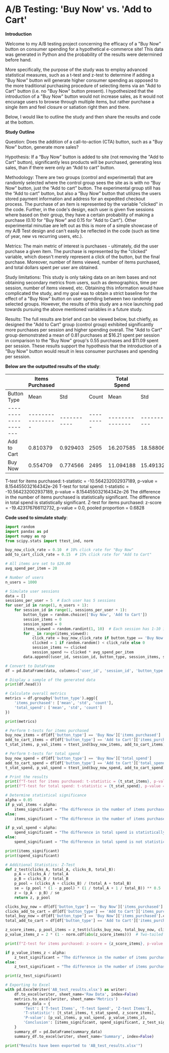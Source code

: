 # A/B Testing: 'Buy Now' vs. 'Add to Cart'

**Introduction**

Welcome to my A/B testing project concerning the efficacy of a "Buy Now" button on consumer spending for a hypothetical e-commerce site! This data was generated in Python and the probability of the results were determined before hand. 

More specifically, the purpose of the study was to employ advanced statistical measures, such as a t-test and z-test to determine if adding a "Buy Now" button will generate higher consumer spending as opposed to the more traditional purchasing procedure of selecting items via an "Add to Cart" button (i.e. no "Buy Now" button present). I hypothesized that the introduction of a "Buy Now" button would not increase sales, as it would not encurage users to browse through multiple items, but rather purchase a single item and feel closure or satiation right then and there. 

Below, I would like to outline the study and then share the results and code at the bottom.

**Study Outline**

Question: Does the addition of a call-to-action (CTA) button, such as a "Buy Now" button, generate more sales?

Hypothesis: If a “Buy Now” button is added to site (not removing the "Add to Cart" button), significantly less products will be purchased, generating less sales, than if there were only an “Add to cart” button.

Methodology: There are two groups (control and experimental) that are randomly selected where the control group sees the site as is with no “Buy Now” button, just the “Add to cart” button. The experimental group still has the “Add to cart” button, but also a “Buy Now” button that utilizes the users stored payment information and address for an expedited checkout process. The purchase of an item is represented by the variable "clicked" in the code. Further, in the code's design, each user is given five sessions where based on their group, they have a certain probability of making a purchase (0.10 for "Buy Now" and 0.15 for "Add to Cart"). Other experimental minutiae are left out as this is more of a simple showcase of my A/B Test design and can't easily be reflected in the code (such as time of year, new vs recurring users, etc.). 

Metrics: The main metric of interest is purchases - ultimately, did the user purchase a given item. The purchase is represented by the "clicked" variable, which doesn't merely represent a click of the button, but the final purchase. Moreover, number of items viewed, number of items purchased, and total dollars spent per user are obtained. 

Study limitations: This study is only taking data on an item bases and not obtaining secondary metrics from users, such as demographics, time per session, number of items viewed, etc. Obtaining this information would have complicated the study, and my goal was to obtain a strict baseline for the effect of a "Buy Now" button on user spending between two randomly selected groups. However, the results of this study are a nice launching pad towards pursuing the above mentioned variables in a future study. 

Results: The full results are brief and can be viewed below, but chiefly, as designed the "Add to Cart" group (control group) exhibited significantly more purchases per session and higher spending overall. The "Add to Cart" group demonstrated a mean of 0.81 purchases at $16.21 spent per session in comparison to the "Buy Now" group's 0.55 purchases and $11.09 spent per session. These results support the hypothesis that the introduction of a "Buy Now" button would result in less consumer purchases and spending per session.  


**Below are the outputted results of the study**:

|                   | Items Purchased |           |         | Total Spend   |           |         |
|-------------------|-----------------|-----------|---------|---------------|-----------|---------|
| Button Type       | Mean            | Std       | Count   | Mean          | Std       | Count   |
|-------------------|-----------------|-----------|---------|---------------|-----------|---------|
| Add to Cart       | 0.810379        | 0.929403  | 2505    | 16.207585     | 18.588061 | 2505    |
| Buy Now           | 0.554709        | 0.774566  | 2495    | 11.094188     | 15.491323 | 2495    |


T-test for items purchased: t-statistic = -10.564232002937189, p-value = 8.154455032164342e-26
T-test for total spend: t-statistic = -10.564232002937189, p-value = 8.154455032164342e-26
The difference in the number of items purchased is statistically significant.
The difference in total spend is statistically significant.
Z-test for items purchased: z-score = -19.423176766112732, p-value = 0.0, pooled proportion = 0.6828


**Code used to simulate study**:

```python
import random
import pandas as pd
import numpy as np
from scipy.stats import ttest_ind, norm

buy_now_click_rate = 0.10  # 10% click rate for "Buy Now"
add_to_cart_click_rate = 0.15  # 15% click rate for "Add to Cart"

# All items are set to $20.00
avg_spend_per_item = 20

# Number of users
n_users = 1000

# Simulate user sessions
data = []
sessions_per_user = 5  # Each user has 5 sessions
for user_id in range(1, n_users + 1):
    for session_id in range(1, sessions_per_user + 1):
        button_type = random.choice(['Buy Now', 'Add to Cart'])
        session_items = 0
        session_spend = 0
        items_viewed = random.randint(1, 10)  # Each session has 1-10 items viewed
        for _ in range(items_viewed):
            click_rate = buy_now_click_rate if button_type == 'Buy Now' else add_to_cart_click_rate
            clicked = 1 if random.random() < click_rate else 0
            session_items += clicked
            session_spend += clicked * avg_spend_per_item
        data.append((user_id, session_id, button_type, session_items, session_spend))

# Convert to DataFrame
df = pd.DataFrame(data, columns=['user_id', 'session_id', 'button_type', 'items_purchased', 'total_spend'])

# Display a sample of the generated data
print(df.head())

# Calculate overall metrics
metrics = df.groupby('button_type').agg({
    'items_purchased': ['mean', 'std', 'count'],
    'total_spend': ['mean', 'std', 'count']
})

print(metrics)

# Perform t-tests for items purchased
buy_now_items = df[df['button_type'] == 'Buy Now']['items_purchased']
add_to_cart_items = df[df['button_type'] == 'Add to Cart']['items_purchased']
t_stat_items, p_val_items = ttest_ind(buy_now_items, add_to_cart_items)

# Perform t-tests for total spend
buy_now_spend = df[df['button_type'] == 'Buy Now']['total_spend']
add_to_cart_spend = df[df['button_type'] == 'Add to Cart']['total_spend']
t_stat_spend, p_val_spend = ttest_ind(buy_now_spend, add_to_cart_spend)

# Print the results
print(f"T-test for items purchased: t-statistic = {t_stat_items}, p-value = {p_val_items}")
print(f"T-test for total spend: t-statistic = {t_stat_spend}, p-value = {p_val_spend}")

# Determine statistical significance
alpha = 0.05
if p_val_items < alpha:
    items_significant = "The difference in the number of items purchased is statistically significant."
else:
    items_significant = "The difference in the number of items purchased is not statistically significant."

if p_val_spend < alpha:
    spend_significant = "The difference in total spend is statistically significant."
else:
    spend_significant = "The difference in total spend is not statistically significant."

print(items_significant)
print(spend_significant)

# Additional Statistics: Z-Test
def z_test(clicks_A, total_A, clicks_B, total_B):
    p_A = clicks_A / total_A
    p_B = clicks_B / total_B
    p_pool = (clicks_A + clicks_B) / (total_A + total_B)
    se = (p_pool * (1 - p_pool) * (1 / total_A + 1 / total_B)) ** 0.5
    z = (p_A - p_B) / se
    return z, p_pool

clicks_buy_now = df[df['button_type'] == 'Buy Now']['items_purchased'].sum()
clicks_add_to_cart = df[df['button_type'] == 'Add to Cart']['items_purchased'].sum()
total_buy_now = df[df['button_type'] == 'Buy Now']['items_purchased'].count()
total_add_to_cart = df[df['button_type'] == 'Add to Cart']['items_purchased'].count()

z_score_items, p_pool_items = z_test(clicks_buy_now, total_buy_now, clicks_add_to_cart, total_add_to_cart)
p_value_items_z = 2 * (1 - norm.cdf(abs(z_score_items)))  # Two-tailed test

print(f"Z-test for items purchased: z-score = {z_score_items}, p-value = {p_value_items_z}, pooled proportion = {p_pool_items}")

if p_value_items_z < alpha:
    z_test_significant = "The difference in the number of items purchased is statistically significant (Z-test)."
else:
    z_test_significant = "The difference in the number of items purchased is not statistically significant (Z-test)."

print(z_test_significant)

# Exporting to Excel
with pd.ExcelWriter('AB_test_results.xlsx') as writer:
    df.to_excel(writer, sheet_name='Raw Data', index=False)
    metrics.to_excel(writer, sheet_name='Metrics')
    summary_data = {
        'Test': ['T-test Items', 'T-test Spend', 'Z-test Items'],
        'T-statistic': [t_stat_items, t_stat_spend, z_score_items],
        'P-value': [p_val_items, p_val_spend, p_value_items_z],
        'Conclusion': [items_significant, spend_significant, z_test_significant]
    }
    summary_df = pd.DataFrame(summary_data)
    summary_df.to_excel(writer, sheet_name='Summary', index=False)

print("Results have been exported to 'AB_test_results.xlsx'")

```